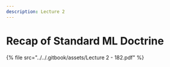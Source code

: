 ```yaml
---
description: Lecture 2
---
```


# Recap of Standard ML Doctrine

{% file src="../../.gitbook/assets/Lecture 2 - 182.pdf" %}
